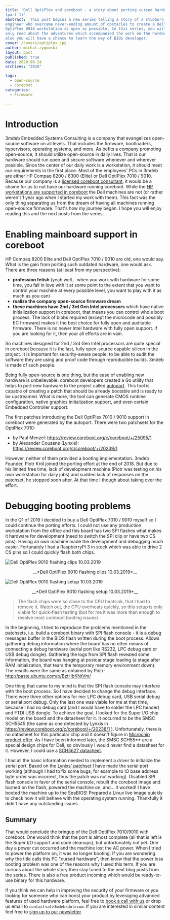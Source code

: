 ```yaml
---
title: 'Dell OptiPlex and coreboot - a story about porting cursed hardware
(part 1)'
abstract: 'This post begins a new series telling a story of a stubborn firmware
engineer who overcame never-ending amount of obstacles to create a Dell
OptiPlex 9010 workstation as open as possible. In this series, you will not
only read about the adventures which accompanied the work on the hardware but
also you will have a chance to learn the way of BIOS developer.'
cover: /covers/optiplex.jpg
author: michal.zygowski
layout: post
published: true
date: 2020-06-24
archives: "2020"

tags:
  - open-source
  - coreboot
categories:
  - Firmware

---
```


# Introduction

3mdeb Embedded Systems Consulting is a company that evangelizes open-source
software on all levels. That includes the firmware, bootloaders, hypervisors,
operating systems, and more. As befits a company promoting open-source, it
should utilize open-source in daily lives. That is our hardware should run open
and secure software whenever and wherever possible. Since the center of our
daily work is a workstation, it should meet our requirements in the first
place. Most of the employees' PCs in 3mdeb are either HP Compaq 8200 / 8300
(Elite) or Dell OptiPlex 7010 / 9010. Because our company is a
[licensed coreboot consultant](https://www.coreboot.org/consulting.html),
it would be a shame for us to not have our hardware running coreboot.
While the [HP workstations are supported in coreboot](https://doc.coreboot.org/mainboard/hp/compaq_8200_sff.html)
the Dell machines are not (or rather weren't 1 year ago when I started my work
with them). This fact was the only thing separating us from the dream of having
all machines running open-source firmware. That's how my journey began. I hope
you will enjoy reading this and the next posts from the series.

# Enabling mainboard support in coreboot

HP Compaq 8200 Elite and Dell OptiPlex 7010 / 9010 are old, one would say. What
is the gain from porting such outdated hardware, one would ask. There are three
reasons (at least from my perspective):

- **profession fetish** (yeah well... when you work with hardware for some
  time, you fall in love with it at some point to the extent that you want to
  control your machine at every possible level, you want to play with it as
  much as you can)
- **realize the company open-source firmware dream**
- **these machines have 2nd / 3rd Gen Intel processors** which have native
  initialization support in coreboot, that means you can control whole boot
  process. The lack of blobs required (except the microcode and possibly EC
  firmware) makes it the best choice for fully open and auditable firmware.
  There is no newer Intel hardware with fully open support. If you are looking
  for it, then your all efforts are in vain.

So machines designed for 2nd / 3rd Gen Intel processors are quite special in
coreboot because it is the last, fully open-source capable silicon in the
project. It is important for security-aware people, to be able to audit the
software they are using and proof code through reproducible builds. 3mdeb is
made of such people.

Being fully open-source is one thing, but the ease of enabling new hardware is
unbelievable. coreboot developers created a Go utility that helps to port new
hardware to the project called [autoport](https://github.com/coreboot/coreboot/blob/master/util/autoport/readme.md).
This tool is capable of creating a patch that should be already bootable and is
ready to be upstreamed. What is more, the tool can generate CMOS runtime
configuration, native graphics initialization support, and even certain
Embedded Controller support.

The first patches introducing the Dell OptiPlex 7010 / 9010 support in coreboot
were generated by the autoport. There were two patchsets for the OptiPlex 7010:

- by Paul Menzel: https://review.coreboot.org/c/coreboot/+/25095/1
- by Alexander Couzens (Lynxis): https://review.coreboot.org/c/coreboot/+/20239/1

However, neither of them provided a booting implementation. 3mdeb Founder,
Piotr Król joined the porting effort at the end of 2018. But due to his limited
free time, lack of development machine (Piotr was testing on his own
workstation for daily jobs) and sudden lack of responses on the patchset, he
stopped soon after. At that time I though about taking over the effort.

# Debugging booting problems

In the Q1 of 2019 I decided to buy a Dell OptiPlex 7010 / 9010 myself so I
could continue the porting efforts. I could not use any production workstation
from the office and this board has two SPI flashes what makes it hardware for
development (need to switch the SPI clip or have two CS pins). Having an own
machine made the development and debugging much easier. Fortunately I had a
RaspberryPi 3 in stock which was able to drive 2 CS pins so I could quickly
flash both chips.

![Dell OptiPlex 9010 flashing clips 10.03.2019](/img/optiplex_clips.jpg)

<center>__*Dell OptiPlex 9010 flashing clips 10.03.2019*__</center>

![Dell OptiPlex 9010 flashing setup 10.03.2019](/img/optiplex_setup.jpg)

<center>__*Dell OptiPlex 9010 flashing setup 10.03.2019*__</center>

> The flash chips were so close to the CPU heatsink, that I had to remove it.
> Watch out, the CPU overheats quickly, so this setup is only viable for
> quick-flash testing (but for me it was more than enough to resolve most
> coreboot booting issues).

In the beginning, I tried to reproduce the problems mentioned in the patchsets,
i.e. build a coreboot binary with SPI flash console - it is a debug messages
buffer in the BIOS flash written during the boot process. Allows gathering
debug information where the board has no other means of connecting a debug
hardware (serial port like RS232, LPC debug card or USB debug dongle).
Gathering the logs from SPI flash revealed some information, the board was
hanging at postcar stage loading (a stage after RAM initialization, that tears
the temporary memory environment down). The results were the same as obtained
by Piotr: http://paste.ubuntu.com/p/BztHbKNtVm/

One thing that came to my mind is that the SPI flash console may interfere with
the boot process. So I have decided to change the debug interface. There were
three other options for me: LPC debug card, USB serial debug or serial port
debug. Only the last one was viable for me at that time, because I had no debug
card (and I would have to solder the LPC header) and FTDI USB dongle. To
achieve the goal, I looked for the Super I/O chip model on the board and the
datasheet for it. It occurred to be the SMSC SCH5545 (the same as one detected
by Lynxis in https://review.coreboot.org/c/coreboot/+/20238/1 ).
Unfortunately, there is no datasheet for this particular chip and it doesn't
figure in [Microchip product offer](https://www.microchip.com/design-centers/embedded-controllers-and-super-i-o/products/desktop-and-super-i-o).
As I have been informed later, the SMSC SCH55\*\* are a special design chips
for Dell, so obviously I would never find a datasheet for it. However, I could
use a [SCH5627 datasheet](http://ww1.microchip.com/downloads/en/DeviceDoc/00001996A.pdf).

I had all the basic information needed to implement a driver to initialize the
serial port. Based on the [Lynixs' patchset](https://review.coreboot.org/c/coreboot/+/20238/1)
I have made the serial port working (although I had to fix some bugs, for
example to IO base address byte order was incorrect, thus the patch was not
working). Disabled SPI flash console in favor of the serial console, rebuilt
the coreboot image and burned on the flash, powered the machine on, and... it
worked! I have booted the machine up to the SeaBIOS! Prepared a Linux live
image quickly to check how it will behave with the operating system running.
Thankfully it didn't have any outstanding issues.

## Summary

That would conclude the bringup of the Dell OptiPlex 7010/9010 with coreboot.
One would think that the port is almost complete (all that is left is the Super
I/O support and code cleanups), but unfortunately not yet. One day a power cut
occurred and the machine lost the AC power. When I tried to power the platform
on, it was no longer booting. If you are wondering why the title calls this PC
"cursed hardware", then know that the power loss booting problem was one of the
reasons why I used this term. If you are curious about the whole story then
stay tuned to the next blog posts from the series. There is also a free product
incoming which would be ready-to-use binary for this hardware.

If you think we can help in improving the security of your firmware or you
looking for someone who can boost your product by leveraging advanced features
of used hardware platform, feel free to [book a call with us](https://calendly.com/3mdeb/consulting-remote-meeting)
or drop us email to `contact<at>3mdeb<dot>com`. If you are interested in similar
content feel free to [sign up to our newsletter](http://eepurl.com/gfoekD)
